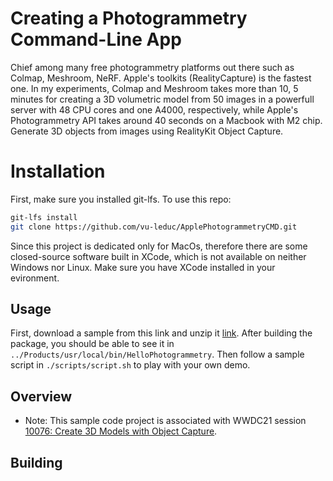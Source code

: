 # Creating a Photogrammetry Command-Line App

Chief among many free photogrammetry platforms out there such as Colmap, Meshroom, NeRF. Apple's toolkits (RealityCapture) is the fastest one. In my experiments, Colmap and Meshroom takes more than 10, 5 minutes for creating a 3D volumetric model from 50 images in a powerfull server with 48 CPU cores and one A4000, respectively, while Apple's Photogrammetry API takes around 40 seconds on a Macbook with M2 chip.
Generate 3D objects from images using RealityKit Object Capture.

# Installation
First, make sure you installed git-lfs. To use this repo:
```bash
git-lfs install
git clone https://github.com/vu-leduc/ApplePhotogrammetryCMD.git
```

Since this project is dedicated only for MacOs, therefore there are some closed-source software built in XCode, which is not available on neither Windows nor Linux. Make sure you have XCode installed in your evironment.

## Usage
First, download a sample from this link and unzip it [link](https://drive.google.com/file/d/17H61kSlPJXZfIqfKfs_AKyi9Ygdxe-jS/view?usp=share_link). After building the package, you should be able to see it in `../Products/usr/local/bin/HelloPhotogrammetry`. Then follow a sample script in `./scripts/script.sh` to play with your own demo.

## Overview

- Note: This sample code project is associated with WWDC21 session [10076: Create 3D Models with Object Capture](https://developer.apple.com/wwdc21/10076/).

## Building

